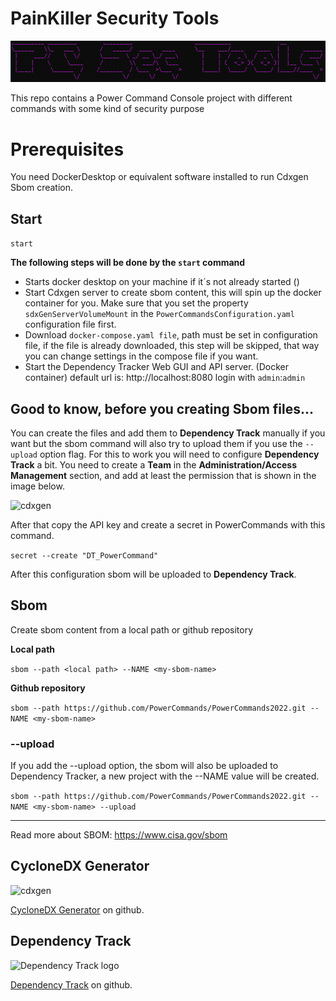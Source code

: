 # PainKiller Security Tools
<img src="logo.png" alt="cdxgen" width="512">

This repo contains a Power Command Console project with different commands with some kind of security purpose

# Prerequisites
You need DockerDesktop or equivalent software installed to run Cdxgen Sbom creation.

## Start
```start```

**The following steps will be done by the ```start``` command**
 - Starts docker desktop on your machine if it´s not already started ()
 - Start Cdxgen server to create sbom content, this will spin up the docker container for you. Make sure that you set the property ```sdxGenServerVolumeMount``` in the ```PowerCommandsConfiguration.yaml``` configuration file first.
 - Download ```docker-compose.yaml file```, path must be set in configuration file, if the file is already downloaded, this step will be skipped, that way you can change settings in the compose file if you want.
 - Start the Dependency Tracker Web GUI and API server. (Docker container) default url is: http://localhost:8080 login with ```admin```:```admin```

## Good to know, before you creating Sbom files...
You can create the files and add them to **Dependency Track** manually if you want but the sbom command will also try to upload them if you use the ```--upload``` option flag. For this to work you will need to configure **Dependency Track** a bit. You need to create a **Team** in the **Administration/Access Management** section, and add at least the permission that is shown in the image below.

<img src="dt-api-key.png" alt="cdxgen" width="512">

After that copy the API key and create a secret in PowerCommands with this command.

```secret --create "DT_PowerCommand"```

After this configuration sbom will be uploaded to **Dependency Track**.

## Sbom
Create sbom content from a local path or github repository

**Local path**

```sbom --path <local path> --NAME <my-sbom-name>```

**Github repository**

```sbom --path https://github.com/PowerCommands/PowerCommands2022.git --NAME <my-sbom-name>```

### --upload
If you add the --upload option, the sbom will also be uploaded to Dependency Tracker, a new project with the --NAME value will be created. 

```sbom --path https://github.com/PowerCommands/PowerCommands2022.git --NAME <my-sbom-name> --upload```

___

Read more about SBOM: https://www.cisa.gov/sbom

## CycloneDX Generator
<img src="cdxgen.png" alt="cdxgen" width="128">

[CycloneDX Generator](https://github.com/CycloneDX/cdxgen) on github. 

## Dependency Track
<img src="dt-logo.svg" alt="Dependency Track logo" width="256">

[Dependency Track](https://github.com/CycloneDX/cdxgen) on github. 
